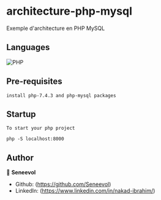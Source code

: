 # architecture-php-mysql

Exemple d'architecture en PHP MySQL

## Languages

![PHP](https://img.shields.io/badge/PHP-777BB4?style=for-the-badge&logo=php&logoColor=white)

## Pre-requisites

```
install php-7.4.3 and php-mysql packages
```

## Startup

```
To start your php project

php -S localhost:8000
```

## Author

👤 **Seneevol**

- Github: (https://github.com/Seneevol)
- LinkedIn: (https://www.linkedin.com/in/nakad-ibrahim/)
